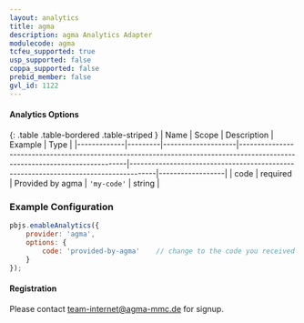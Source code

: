 ```yaml
---
layout: analytics
title: agma
description: agma Analytics Adapter
modulecode: agma
tcfeu_supported: true
usp_supported: false
coppa_supported: false
prebid_member: false
gvl_id: 1122
---
```


#### Analytics Options

{: .table .table-bordered .table-striped }
| Name         | Scope              | Description                                                                                                                 | Example                                                                             | Type             |
|-------------|---------|--------------------|-----------------------------------------------------------------------------------------------------------------------------|-------------------------------------------------------------------------------------|------------------|
| code | required  | Provided by agma | `'my-code'`  | string |

### Example Configuration

```javascript
pbjs.enableAnalytics({
    provider: 'agma',
    options: {
        code: 'provided-by-agma'    // change to the code you received from agma
    }
});
```

#### Registration

Please contact [team-internet@agma-mmc.de](mailto:team-internet@agma-mmc.de) for signup.
